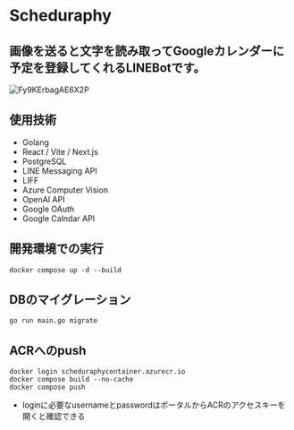 # Scheduraphy
## 画像を送ると文字を読み取ってGoogleカレンダーに予定を登録してくれるLINEBotです。
![Fy9KErbagAE6X2P](https://github.com/claustra01/scheduraphy/assets/108509532/ce6ff638-caa5-4a11-a65c-a2c6c162c0a8)

## 使用技術
- Golang
- React / Vite / Next.js
- PostgreSQL
- LINE Messaging API
- LIFF
- Azure Computer Vision
- OpenAI API
- Google OAuth
- Google Calndar API

## 開発環境での実行
```shell
docker compose up -d --build
```

## DBのマイグレーション
```shell
go run main.go migrate
```

## ACRへのpush
```shell
docker login scheduraphycontainer.azurecr.io
docker compose build --no-cache
docker compose push
```
- loginに必要なusernameとpasswordはポータルからACRのアクセスキーを開くと確認できる
